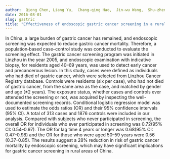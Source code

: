 ```yaml
---
author:  Qiong Chen, Liang Yu,  Chang‐qing Hao,  Jin‐wu Wang,  Shu‐zheng Liu,  Meng Zhang,  Shao‐kai Zhang,  Lan‐wei Guo,  Pei‐liang Quan,  Nan Zhao,  Ya‐wei Zhang,  Xi‐bin Sun.
date: 2016-08-01
slug: gastric
title: "Effectiveness of endoscopic gastric cancer screening in a rural area of Linzhou, China: results from a case-control study."
---
```


In China, a large burden of gastric cancer has remained, and endoscopic screening was expected to reduce gastric cancer mortality. Therefore, a population‐based case–control study was conducted to evaluate the screening effect. The gastric cancer screening program was initiated in Linzhou in the year 2005, and endoscopic examination with indicative biopsy, for residents aged 40–69 years, was used to detect early cancer and precancerous lesion. In this study, cases were defined as individuals who had died of gastric cancer, which were selected from Linzhou Cancer Registry database. Controls were residents (six per case), who had not died of gastric cancer, from the same area as the case, and matched by gender and age (±2 years). The exposure status, whether cases and controls ever attended the screening or not, was acquired by inspecting the well‐documented screening records. Conditional logistic regression model was used to estimate the odds ratios (OR) and their 95% confidence intervals (95% CI). A total of 313 cases and 1876 controls were included in our analysis. Compared with subjects who never participated in screening, the overall OR for individuals who ever participated in screening was 0.72(95% CI: 0.54–0.97). The OR for lag time 4 years or longer was 0.68(95% CI: 0.47–0.98) and the OR for those who were aged 50–59 years were 0.56 (0.37–0.85). The results suggest a 28% reduction in risk of gastric cancer mortality by endoscopic screening, which may have significant implications for gastric cancer screening in rural areas of China.


